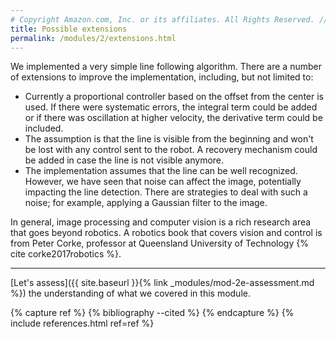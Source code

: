 ```yaml
---
# Copyright Amazon.com, Inc. or its affiliates. All Rights Reserved. // SPDX-License-Identifier: CC-BY-SA-4.0
title: Possible extensions
permalink: /modules/2/extensions.html
---
```


We implemented a very simple line following algorithm. There are a number of extensions to improve the implementation, including, but not limited to:
- Currently a proportional controller based on the offset from the center is used. If there were systematic errors, the integral term could be added or if there was oscillation at higher velocity, the derivative term could be included.
- The assumption is that the line is visible from the beginning and won't be lost with any control sent to the robot. A recovery mechanism could be added in case the line is not visible anymore.
- The implementation assumes that the line can be well recognized. However, we have seen that noise can affect the image, potentially impacting the line detection. There are strategies to deal with such a noise; for example, applying a Gaussian filter to the image.

In general, image processing and computer vision is a rich research area that goes beyond robotics. A robotics book that covers vision and control is from Peter Corke, professor at Queensland University of Technology {% cite corke2017robotics %}. 

------
[Let's assess]({{ site.baseurl }}{% link _modules/mod-2e-assessment.md %}) the understanding of what we covered in this module.


{% capture ref %}
{% bibliography --cited %}
{% endcapture %}
{% include references.html ref=ref %}
